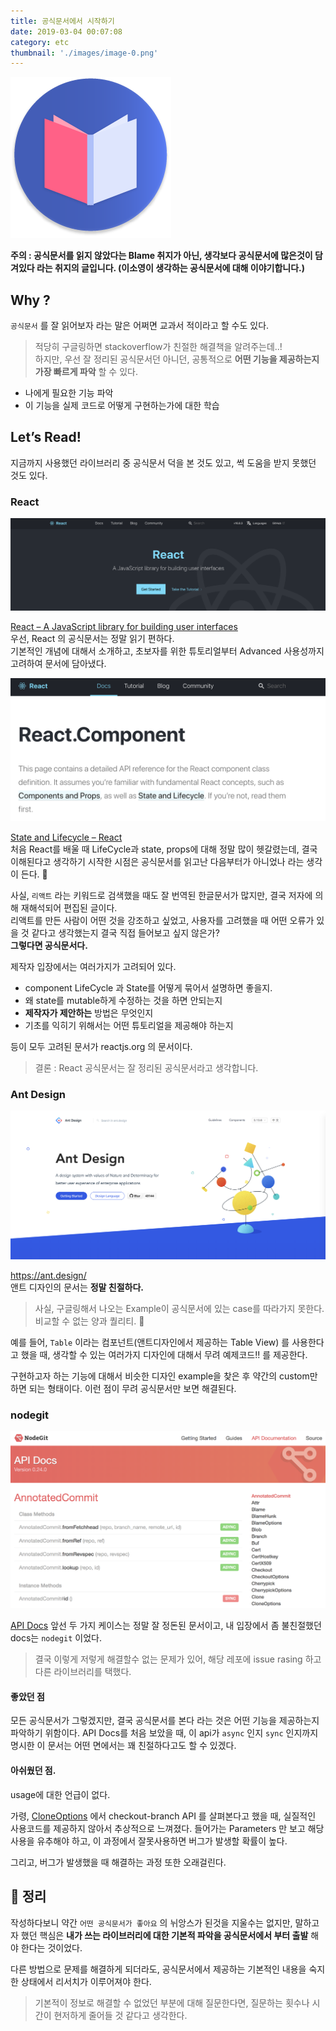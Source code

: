 ```yaml
---
title: 공식문서에서 시작하기
date: 2019-03-04 00:07:08
category: etc
thumbnail: './images/image-0.png'
---
```


![image-thumbnail](./images/image-0.png)

**주의 : 공식문서를 읽지 않았다는 Blame 취지가 아닌, 생각보다 공식문서에 많은것이 담겨있다 라는 취지의 글입니다. (이소영이 생각하는 공식문서에 대해 이야기합니다.)**

## Why ?

`공식문서` 를 잘 읽어보자 라는 말은 어쩌면 교과서 적이라고 할 수도 있다.

> 적당히 구글링하면 stackoverflow가 친절한 해결책을 알려주는데..!  
> 하지만, 우선 잘 정리된 공식문서던 아니던, 공통적으로 **어떤 기능을 제공하는지 가장 빠르게 파악** 할 수 있다.

- 나에게 필요한 기능 파악
- 이 기능을 실제 코드로 어떻게 구현하는가에 대한 학습

## Let’s Read!

지금까지 사용했던 라이브러리 중 공식문서 덕을 본 것도 있고, 썩 도움을 받지 못했던 것도 있다.

### React

![image-react](./images/image-1.png)

[React – A JavaScript library for building user interfaces](https://reactjs.org/)  
우선, React 의 공식문서는 정말 읽기 편하다.  
기본적인 개념에 대해서 소개하고, 초보자를 위한 튜토리얼부터 Advanced 사용성까지 고려하여 문서에 담아냈다.

![image-react2](./images/image-3.png)

[State and Lifecycle – React](https://reactjs.org/docs/state-and-lifecycle.html)  
처음 React를 배울 때 LifeCycle과 state, props에 대해 정말 많이 헷갈렸는데, 결국 이해된다고 생각하기 시작한 시점은 공식문서를 읽고난 다음부터가 아니었나 라는 생각이 든다. 🤔

사실, `리액트` 라는 키워드로 검색했을 때도 잘 번역된 한글문서가 많지만, 결국 저자에 의해 재해석되어 편집된 글이다.  
리액트를 만든 사람이 어떤 것을 강조하고 싶었고, 사용자를 고려했을 때 어떤 오류가 있을 것 같다고 생각했는지 결국 직접 들어보고 싶지 않은가?  
**그렇다면 공식문서다.**

제작자 입장에서는 여러가지가 고려되어 있다.

- component LifeCycle 과 State를 어떻게 묶어서 설명하면 좋을지.
- 왜 state를 mutable하게 수정하는 것을 하면 안되는지
- **제작자가 제안하는** 방법은 무엇인지
- 기초를 익히기 위해서는 어떤 튜토리얼을 제공해야 하는지

등이 모두 고려된 문서가 reactjs.org 의 문서이다.

> 결론 : React 공식문서는 잘 정리된 공식문서라고 생각합니다.

### Ant Design

![image-antd](./images/image-2.png)

https://ant.design/  
앤트 디자인의 문서는 **정말 친절하다.**

> 사실, 구글링해서 나오는 Example이 공식문서에 있는 case를 따라가지 못한다.  
> 비교할 수 없는 양과 퀄리티. 🤔

예를 들어, `Table` 이라는 컴포넌트(앤트디자인에서 제공하는 Table View) 를 사용한다고 했을 때, 생각할 수 있는 여러가지 디자인에 대해서 무려 예제코드!! 를 제공한다.

구현하고자 하는 기능에 대해서 비슷한 디자인 example을 찾은 후 약간의 custom만 하면 되는 형태이다.
이런 점이 무려 공식문서만 보면 해결된다.

### nodegit

![image-nodegit](./images/image-4.png)

[API Docs](https://www.nodegit.org/api/)
앞선 두 가지 케이스는 정말 잘 정돈된 문서이고, 내 입장에서 좀 불친절했던 docs는 `nodegit` 이었다.

> 결국 이렇게 저렇게 해결할수 없는 문제가 있어, 해당 레포에 issue rasing 하고 다른 라이브러리를 택했다.

#### 좋았던 점

모든 공식문서가 그렇겠지만, 결국 공식문서를 본다 라는 것은 어떤 기능을 제공하는지 파악하기 위함이다.
API Docs를 처음 보았을 때, 이 api가 `async` 인지 `sync` 인지까지 명시한 이 문서는 어떤 면에서는 꽤 친절하다고도 할 수 있겠다.

#### 아쉬웠던 점.

usage에 대한 언급이 없다.

가령, [CloneOptions](https://www.nodegit.org/api/clone_options/#checkoutBranch) 에서 checkout-branch API 를 살펴본다고 했을 때, 실질적인 사용코드를 제공하지 않아서 추상적으로 느껴졌다.
들어가는 Parameters 만 보고 해당 사용을 유추해야 하고, 이 과정에서 잘못사용하면 버그가 발생할 확률이 높다.

그리고, 버그가 발생했을 때 해결하는 과정 또한 오래걸린다.

## 🚕 정리

작성하다보니 약간 `어떤 공식문서가 좋아요` 의 뉘앙스가 된것을 지울수는 없지만,
말하고자 했던 핵심은 **내가 쓰는 라이브러리에 대한 기본적 파악을 공식문서에서 부터 출발** 해야 한다는 것이었다.

다른 방법으로 문제를 해결하게 되더라도, 공식문서에서 제공하는 기본적인 내용을 숙지한 상태에서 리서치가 이루어져야 한다.

> 기본적이 정보로 해결할 수 없었던 부분에 대해 질문한다면, 질문하는 횟수나 시간이 현저하게 줄어들 것 같다고 생각한다.
